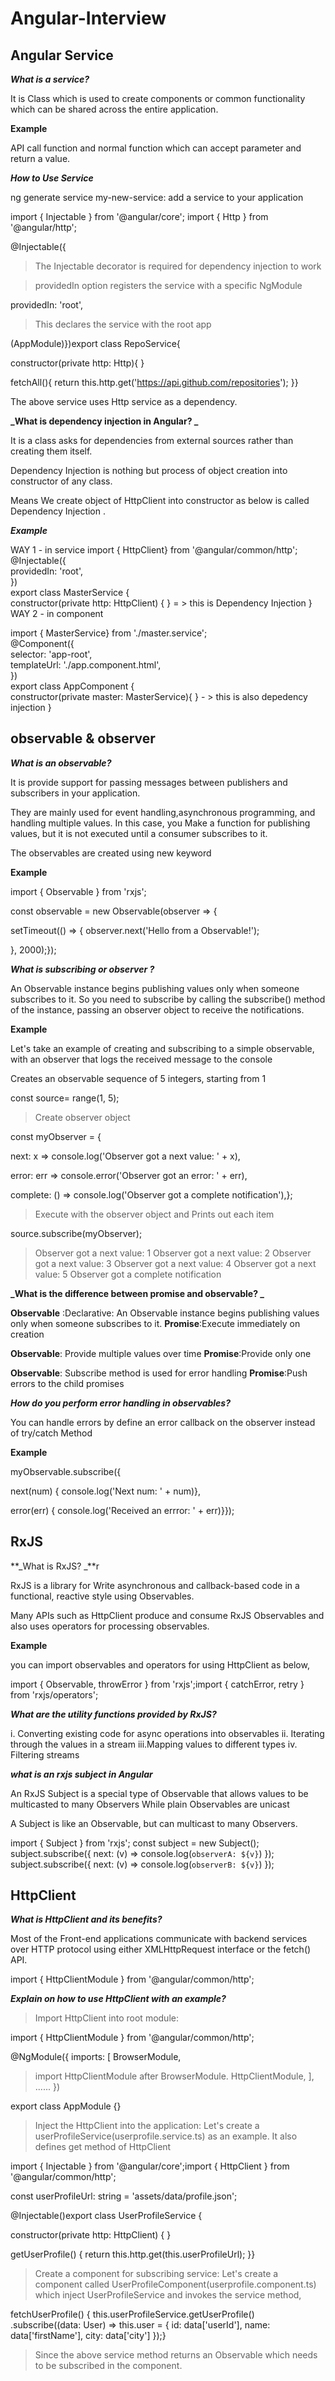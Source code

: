 # Angular-Interview

## Angular Service

**_What is a service?_**

It is Class which is used to create components or common functionality which can be shared
across the entire application.

**Example**

API call function and normal function which can accept parameter and return a value.

**_How to Use Service_**

ng generate service my-new-service: add a service to your
application

import { Injectable } from '@angular/core';
import { Http } from '@angular/http';

@Injectable({

> The Injectable decorator is required for dependency
> injection to work

> providedIn option registers the service with a specific NgModule

providedIn: 'root',

> This declares the service with the root app

(AppModule)})export class RepoService{

constructor(private http: Http){
}

fetchAll(){
return this.http.get('https://api.github.com/repositories');
}}

The above service uses Http service as a dependency.

**_What is dependency injection in Angular? _**

It is a class asks for dependencies from external
sources rather than creating them itself.

Dependency Injection is nothing but process of object creation into constructor of any class.

Means We create object of HttpClient into constructor as below is called Dependency Injection .

**_Example_**

WAY 1 - in service
import { HttpClient} from '@angular/common/http';  
 @Injectable({  
 providedIn: 'root',  
 })  
 export class MasterService {  
 constructor(private http: HttpClient) { } = > this is Dependency Injection
}
WAY 2 - in component

import { MasterService} from './master.service';  
 @Component({  
 selector: 'app-root',  
 templateUrl: './app.component.html',  
 })  
 export class AppComponent {  
 constructor(private master: MasterService){ } - > this is also depedency injection
}

## observable & observer

**_What is an observable?_**

It is provide support for passing messages between publishers and subscribers in your
application.

They are mainly used for event handling,asynchronous programming, and handling multiple values.
In this case, you Make a function for publishing values, but it is not
executed until a consumer subscribes to it.

The observables are created using new keyword

**Example**

import { Observable } from 'rxjs';

const observable = new Observable(observer => {

setTimeout(() => {
observer.next('Hello from a Observable!');

}, 2000);});

**_What is subscribing or observer ?_**

An Observable instance begins publishing values only when someone
subscribes to it. So you need to subscribe by calling
the subscribe() method of the instance, passing an observer object to
receive the notifications.

**Example**

Let's take an example of creating and subscribing to a simple
observable, with an observer that logs the received message to the
console

Creates an observable sequence of 5 integers, starting from 1

const source= range(1, 5);

> Create observer object

const myObserver = {

next: x => console.log('Observer got a next value: ' + x),

error: err => console.error('Observer got an error: ' + err),

complete: () => console.log('Observer got a complete notification'),};

> Execute with the observer object and Prints out each item

source.subscribe(myObserver);

> Observer got a next value: 1
> Observer got a next value: 2
> Observer got a next value: 3
> Observer got a next value: 4
> Observer got a next value: 5
> Observer got a complete notification

**_What is the difference between promise and observable? _**

**Observable** :Declarative: An Observable instance begins publishing values
only when someone subscribes to it.
**Promise**:Execute immediately on creation

**Observable**: Provide multiple values over time
**Promise**:Provide only one

**Observable**: Subscribe method is used for error handling
**Promise**:Push errors to the child promises

**_How do you perform error handling in observables?_**

You can handle errors by define an error callback on the observer
instead of try/catch Method

**Example**

myObservable.subscribe({

next(num) { console.log('Next num: ' + num)},

error(err) { console.log('Received an errror: ' + err)}});

## RxJS

**_What is RxJS? _**r

RxJS is a library for Write asynchronous and callback-based code
in a functional, reactive style using Observables.

Many APIs such as
HttpClient produce and consume RxJS Observables and also uses
operators for processing observables.

**Example**

you can import observables and operators for using
HttpClient as below,

import { Observable, throwError } from 'rxjs';import { catchError, retry }
from 'rxjs/operators';

**_What are the utility functions provided by RxJS?_**

i. Converting existing code for async operations into observables
ii. Iterating through the values in a stream
iii.Mapping values to different types
iv. Filtering streams

**_what is an rxjs subject in Angular_**

An RxJS Subject is a special type of Observable that allows values to be
multicasted to many Observers While plain Observables are unicast

A Subject is like an Observable, but can multicast to many Observers.

import { Subject } from 'rxjs';
const subject = new Subject<number>();
subject.subscribe({
next: (v) => console.log(`observerA: ${v}`)
});
subject.subscribe({
next: (v) => console.log(`observerB: ${v}`)
});

## HttpClient

**_What is HttpClient and its benefits?_**

Most of the Front-end applications communicate with backend services
over HTTP protocol using either XMLHttpRequest interface or the fetch() API.

import { HttpClientModule } from '@angular/common/http';

**_Explain on how to use HttpClient with an example?_**

> Import HttpClient into root module:

import { HttpClientModule } from '@angular/common/http';

@NgModule({
imports: [
BrowserModule,

> import HttpClientModule after BrowserModule.
> HttpClientModule,
> ],
> ......
> })

export class AppModule {}

> Inject the HttpClient into the application: Let's
> create a userProfileService(userprofile.service.ts) as an example. It also defines get method of
> HttpClient

import { Injectable } from '@angular/core';import { HttpClient }
from '@angular/common/http';

const userProfileUrl: string = 'assets/data/profile.json';

@Injectable()export class UserProfileService {

constructor(private http: HttpClient) { }

getUserProfile() {
return this.http.get(this.userProfileUrl);
}}

> Create a component for subscribing service: Let's
> create a component called UserProfileComponent(userprofile.component.ts) which inject UserProfileService and invokes the service method,

fetchUserProfile() {
this.userProfileService.getUserProfile()
.subscribe((data: User) => this.user = {
id: data['userId'],
name: data['firstName'],
city: data['city']
});}

> Since the above service method returns an Observable which needs to be subscribed in the component.

